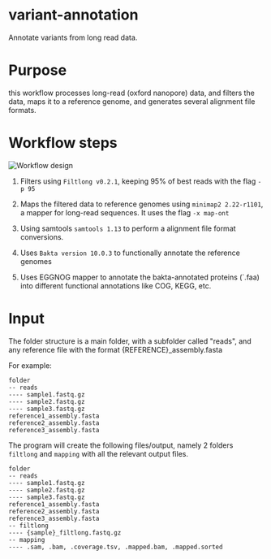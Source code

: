 # variant-annotation
Annotate variants from long read data. 

# Purpose
this workflow processes long-read (oxford nanopore) data, and filters the data, maps it to a reference genome, and generates several alignment file formats.

# Workflow steps

![Workflow design](https://github.com/UUW-Madison-Bacteriology-Bioinformatics/variant-annotation/blob/main/workflow.png)

1. Filters using `Filtlong v0.2.1`, keeping 95% of best reads with the flag `-p 95`

2. Maps the filtered data to reference genomes using `minimap2 2.22-r1101`, a mapper for long-read sequences. It uses the flag `-x map-ont`

3. Using samtools `samtools 1.13` to perform a alignment file format conversions.

4. Uses `Bakta version 10.0.3` to functionally annotate the reference genomes

5. Uses EGGNOG mapper to annotate the bakta-annotated proteins (`.faa) into different functional annotations like COG, KEGG, etc.

# Input
The folder structure is a main folder, with a subfolder called "reads", and any reference file with the format {REFERENCE}_assembly.fasta

For example:
```
folder
-- reads
---- sample1.fastq.gz
---- sample2.fastq.gz
---- sample3.fastq.gz
reference1_assembly.fasta
reference2_assembly.fasta
reference3_assembly.fasta
```

The program will create the following files/output, namely 2 folders `filtlong` and `mapping` with all the relevant output files.
```
folder
-- reads
---- sample1.fastq.gz
---- sample2.fastq.gz
---- sample3.fastq.gz
reference1_assembly.fasta
reference2_assembly.fasta
reference3_assembly.fasta
-- filtlong
---- {sample}_filtlong.fastq.gz
-- mapping
---- .sam, .bam, .coverage.tsv, .mapped.bam, .mapped.sorted
```



